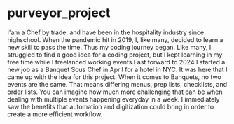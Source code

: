 # purveyor_project
I'am a Chef by trade, and have been in the hospitality industry since highschool. When the pandemic hit in 2019, I, like many, decided to learn a new skill to pass the time. Thus my coding journey began. Like many, I struggled to find a good idea for a coding project, but I kept learning in my free time while I freelanced working events.Fast forward to 2024 I started a new job as a Banquet Sous Chef in April for a hotel in NYC. It was here that I came up with the idea for this project. When it comes to Banquets, no two events are the same. That means differing menus, prep lists, checklists, and order lists. You can imagine how much more challenging that can be when dealing with multiple events happening everyday in a week. I immediately saw the benefits that automation and digitization could bring in order to create a more efficient workflow.




